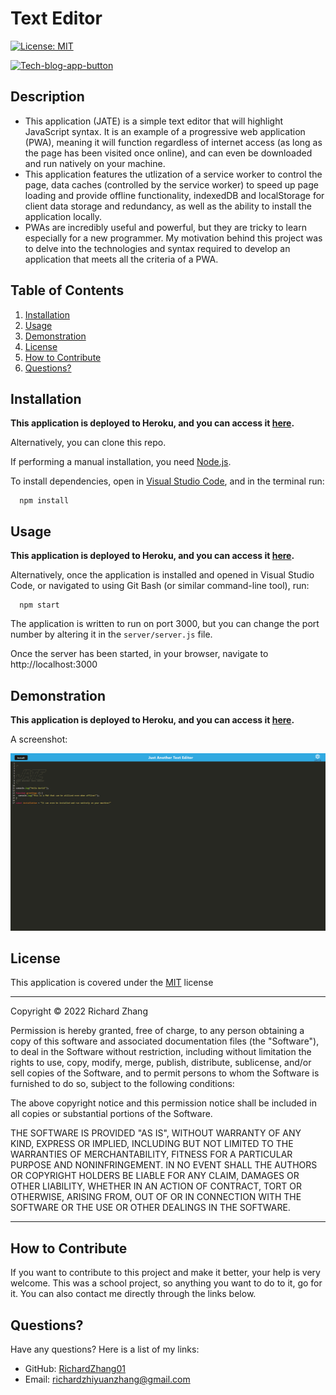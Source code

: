 # Text Editor

[![License: MIT](https://img.shields.io/badge/License-MIT-yellow.svg)](https://opensource.org/licenses/MIT) 

[![Tech-blog-app-button](https://www.herokucdn.com/deploy/button.svg)](https://hidden-garden-70772.herokuapp.com/)


## Description

- This application (JATE) is a simple text editor that will highlight JavaScript syntax. It is an example of a progressive web application (PWA), meaning it will function regardless of internet access (as long as the page has been visited once online), and can even be downloaded and run natively on your machine. 
- This application features the utlization of a service worker to control the page, data caches (controlled by the service worker) to speed up page loading and provide offline functionality, indexedDB and localStorage for client data storage and redundancy, as well as the ability to install the application locally.
- PWAs are incredibly useful and powerful, but they are tricky to learn especially for a new programmer. My motivation behind this project was to delve into the technologies and syntax required to develop an application that meets all the criteria of a PWA.

## Table of Contents

1. [Installation](#installation)
2. [Usage](#usage)
3. [Demonstration](#demonstration)
4. [License](#license)
5. [How to Contribute](#how-to-contribute)
6. [Questions?](#questions)

## <a id="installation"></a>Installation

**This application is deployed to Heroku, and you can access it [here](https://hidden-garden-70772.herokuapp.com/).**

Alternatively, you can clone this repo. 

If performing a manual installation, you need [Node.js](https://nodejs.org/en/).

To install dependencies, open in [Visual Studio Code](https://code.visualstudio.com/), and in the terminal run: 

      npm install 


## <a id="usage"></a>Usage

**This application is deployed to Heroku, and you can access it [here](https://hidden-garden-70772.herokuapp.com/).**

Alternatively, once the application is installed and opened in Visual Studio Code, or navigated to using Git Bash (or similar command-line tool), run: 

      npm start 

The application is written to run on port 3000, but you can change the port number by altering it in the `server/server.js` file.

Once the server has been started, in your browser, navigate to http://localhost:3000

## <a id="demonstration"></a> Demonstration

**This application is deployed to Heroku, and you can access it [here](https://hidden-garden-70772.herokuapp.com/).**

A screenshot:

![Screenshot of the application](./assets/images/screenshot-1.png)

## <a id="license"></a>License

This application is covered under the [MIT](https://opensource.org/licenses/MIT) license

----------------------------------------------------------------

  Copyright © 2022 Richard Zhang

  Permission is hereby granted, free of charge, to any person obtaining a copy of this software and associated documentation files (the "Software"), to deal in the Software without restriction, including without limitation the rights to use, copy, modify, merge, publish, distribute, sublicense, and/or sell copies of the Software, and to permit persons to whom the Software is furnished to do so, subject to the following conditions:
  
  The above copyright notice and this permission notice shall be included in all copies or substantial portions of the Software.
  
  THE SOFTWARE IS PROVIDED "AS IS", WITHOUT WARRANTY OF ANY KIND, EXPRESS OR IMPLIED, INCLUDING BUT NOT LIMITED TO THE WARRANTIES OF MERCHANTABILITY, FITNESS FOR A PARTICULAR PURPOSE AND NONINFRINGEMENT. IN NO EVENT SHALL THE AUTHORS OR COPYRIGHT HOLDERS BE LIABLE FOR ANY CLAIM, DAMAGES OR OTHER LIABILITY, WHETHER IN AN ACTION OF CONTRACT, TORT OR OTHERWISE, ARISING FROM, OUT OF OR IN CONNECTION WITH THE SOFTWARE OR THE USE OR OTHER DEALINGS IN THE SOFTWARE.

  ----------------------------------------------------------------

## <a id="how-to-contribute"></a>How to Contribute

If you want to contribute to this project and make it better, your help is very welcome. This was a school project, so anything you want to do to it, go for it. You can also contact me directly through the links below.

## <a id="questions"></a>Questions?

Have any questions? Here is a list of my links:
- GitHub: [RichardZhang01](https://github.com/RichardZhang01)
- Email: richardzhiyuanzhang@gmail.com

